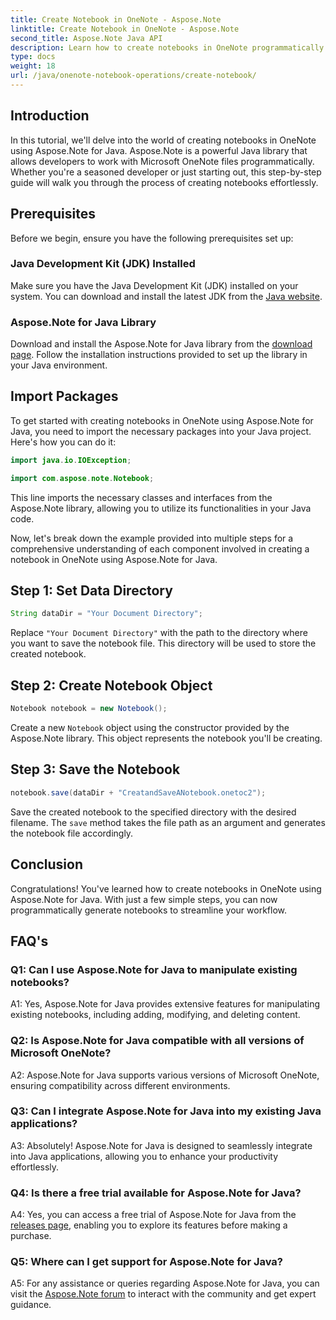 ```yaml
---
title: Create Notebook in OneNote - Aspose.Note
linktitle: Create Notebook in OneNote - Aspose.Note
second_title: Aspose.Note Java API
description: Learn how to create notebooks in OneNote programmatically using Aspose.Note for Java. Streamline your workflow with this step-by-step guide.
type: docs
weight: 18
url: /java/onenote-notebook-operations/create-notebook/
---
```

## Introduction

In this tutorial, we'll delve into the world of creating notebooks in OneNote using Aspose.Note for Java. Aspose.Note is a powerful Java library that allows developers to work with Microsoft OneNote files programmatically. Whether you're a seasoned developer or just starting out, this step-by-step guide will walk you through the process of creating notebooks effortlessly.

## Prerequisites

Before we begin, ensure you have the following prerequisites set up:

### Java Development Kit (JDK) Installed

Make sure you have the Java Development Kit (JDK) installed on your system. You can download and install the latest JDK from the [Java website](https://www.oracle.com/java/technologies/javase-jdk15-downloads.html).

### Aspose.Note for Java Library

Download and install the Aspose.Note for Java library from the [download page](https://releases.aspose.com/note/java/). Follow the installation instructions provided to set up the library in your Java environment.

## Import Packages

To get started with creating notebooks in OneNote using Aspose.Note for Java, you need to import the necessary packages into your Java project. Here's how you can do it:

```java
import java.io.IOException;

import com.aspose.note.Notebook;
```

This line imports the necessary classes and interfaces from the Aspose.Note library, allowing you to utilize its functionalities in your Java code.

Now, let's break down the example provided into multiple steps for a comprehensive understanding of each component involved in creating a notebook in OneNote using Aspose.Note for Java.

## Step 1: Set Data Directory

```java
String dataDir = "Your Document Directory";
```

Replace `"Your Document Directory"` with the path to the directory where you want to save the notebook file. This directory will be used to store the created notebook.

## Step 2: Create Notebook Object

```java
Notebook notebook = new Notebook();
```

Create a new `Notebook` object using the constructor provided by the Aspose.Note library. This object represents the notebook you'll be creating.

## Step 3: Save the Notebook

```java
notebook.save(dataDir + "CreatandSaveANotebook.onetoc2");
```

Save the created notebook to the specified directory with the desired filename. The `save` method takes the file path as an argument and generates the notebook file accordingly.

## Conclusion

Congratulations! You've learned how to create notebooks in OneNote using Aspose.Note for Java. With just a few simple steps, you can now programmatically generate notebooks to streamline your workflow.

## FAQ's

### Q1: Can I use Aspose.Note for Java to manipulate existing notebooks?

A1: Yes, Aspose.Note for Java provides extensive features for manipulating existing notebooks, including adding, modifying, and deleting content.

### Q2: Is Aspose.Note for Java compatible with all versions of Microsoft OneNote?

A2: Aspose.Note for Java supports various versions of Microsoft OneNote, ensuring compatibility across different environments.

### Q3: Can I integrate Aspose.Note for Java into my existing Java applications?

A3: Absolutely! Aspose.Note for Java is designed to seamlessly integrate into Java applications, allowing you to enhance your productivity effortlessly.

### Q4: Is there a free trial available for Aspose.Note for Java?

A4: Yes, you can access a free trial of Aspose.Note for Java from the [releases page](https://releases.aspose.com/), enabling you to explore its features before making a purchase.

### Q5: Where can I get support for Aspose.Note for Java?

A5: For any assistance or queries regarding Aspose.Note for Java, you can visit the [Aspose.Note forum](https://forum.aspose.com/c/note/28) to interact with the community and get expert guidance.
